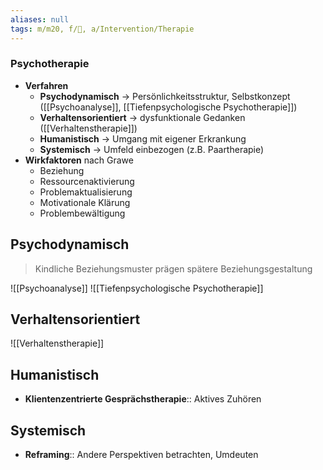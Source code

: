 ```yaml
---
aliases: null
tags: m/m20, f/💭, a/Intervention/Therapie
---
```

### Psychotherapie
- **Verfahren**
	- **Psychodynamisch** → Persönlichkeitsstruktur, Selbstkonzept ([[Psychoanalyse]], [[Tiefenpsychologische Psychotherapie]])
	- **Verhaltensorientiert** → dysfunktionale Gedanken ([[Verhaltenstherapie]])
	- **Humanistisch** → Umgang mit eigener Erkrankung
	- **Systemisch** → Umfeld einbezogen (z.B. Paartherapie)
- **Wirkfaktoren** nach Grawe
	- Beziehung
	- Ressourcenaktivierung
	- Problemaktualisierung
	- Motivationale Klärung
	- Problembewältigung

## Psychodynamisch
> Kindliche Beziehungsmuster prägen spätere Beziehungsgestaltung

![[Psychoanalyse]]
![[Tiefenpsychologische Psychotherapie]]

## Verhaltensorientiert
![[Verhaltenstherapie]]
## Humanistisch
- **Klientenzentrierte Gesprächstherapie**:: Aktives Zuhören
## Systemisch
- **Reframing**:: Andere Perspektiven betrachten, Umdeuten